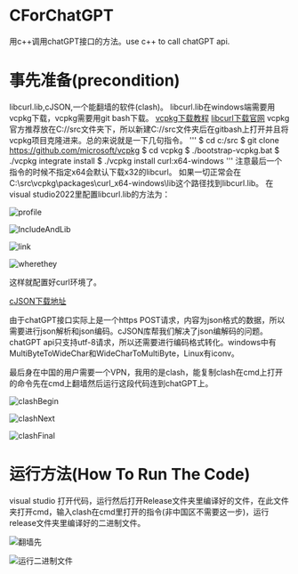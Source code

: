 # CForChatGPT
用c++调用chatGPT接口的方法。use c++ to call chatGPT api.

# 事先准备(precondition)
libcurl.lib,cJSON,一个能翻墙的软件(clash)。
libcurl.lib在windows端需要用vcpkg下载，vcpkg需要用git bash下载。
[vcpkg下载教程](https://www.cnblogs.com/linuxAndMcu/p/14696542.html)
[libcurl下载官网](https://curl.se/download.html)
vcpkg官方推荐放在C://src文件夹下，所以新建C://src文件夹后在gitbash上打开并且将vcpkg项目克隆进来。总的来说就是一下几句指令。
'''
$ cd c:/src
$ git clone https://github.com/microsoft/vcpkg
$ cd vcpkg
$ ./bootstrap-vcpkg.bat
$ ./vcpkg integrate install
$ ./vcpkg install curl:x64-windows
'''
注意最后一个指令的时候不指定x64会默认下载x32的libcurl。
如果一切正常会在C:\src\vcpkg\packages\curl_x64-windows\lib这个路径找到libcurl.lib。
在visual studio2022里配置libcurl.lib的方法为：

![profile](https://github.com/wisefoolish/CForChatGPT/assets/89657017/637ba4cb-0806-447f-9f80-4c6e0a54be73)

![IncludeAndLib](https://github.com/wisefoolish/CForChatGPT/assets/89657017/8c50c8b0-45ea-4f73-b83b-f9d6a894dfb4)

![link](https://github.com/wisefoolish/CForChatGPT/assets/89657017/e8a4b00b-6ecf-4a2c-9f87-991f2179ecfb)

![wherethey](https://github.com/wisefoolish/CForChatGPT/assets/89657017/fac5c17e-34ab-4997-9f88-ffb96fa45baf)

这样就配置好curl环境了。

[cJSON下载地址](https://sourceforge.net/projects/cjson/)

由于chatGPT接口实际上是一个https POST请求，内容为json格式的数据，所以需要进行json解析和json编码。cJSON库帮我们解决了json编解码的问题。
chatGPT api只支持utf-8请求，所以还需要进行编码格式转化。windows中有MultiByteToWideChar和WideCharToMultiByte，Linux有iconv。

最后身在中国的用户需要一个VPN，我用的是clash，能复制clash在cmd上打开的命令先在cmd上翻墙然后运行这段代码连到chatGPT上。

![clashBegin](https://github.com/wisefoolish/CForChatGPT/assets/89657017/d11f2b1b-5418-4e9a-84fa-acd34a308b7a)

![clashNext](https://github.com/wisefoolish/CForChatGPT/assets/89657017/0683b418-1260-4596-a1af-fa08b9bc8125)

![clashFinal](https://github.com/wisefoolish/CForChatGPT/assets/89657017/9e4d41bd-47c3-4c3d-ab10-8c9bf1e8edd1)

# 运行方法(How To Run The Code)
visual studio 打开代码，运行然后打开Release文件夹里编译好的文件，在此文件夹打开cmd，输入clash在cmd里打开的指令(非中国区不需要这一步)，运行release文件夹里编译好的二进制文件。

![翻墙先](https://github.com/wisefoolish/CForChatGPT/assets/89657017/6f307f49-8292-435e-85e0-6f5fe91de58d)

![运行二进制文件](https://github.com/wisefoolish/CForChatGPT/assets/89657017/c55e56fa-c520-4cfd-bffd-1c9a86006258)
